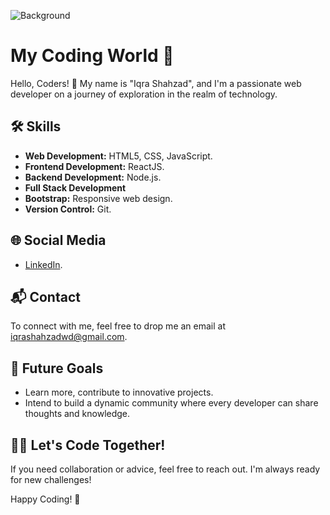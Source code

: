 ![Background](https://media.licdn.com/dms/image/D4D16AQGrlBgbFmGuMQ/profile-displaybackgroundimage-shrink_350_1400/0/1686755726569?e=1712793600&v=beta&t=FeYPJHIHbvjIdm6t9rYOs549NuNdLXTLiBbYFMtX7aw)
# My Coding World 🚀

Hello, Coders! 👋 My name is "Iqra Shahzad", and I'm a passionate web developer on a journey of exploration in the realm of technology.

## 🛠️ Skills
- **Web Development:** HTML5, CSS, JavaScript.
- **Frontend Development:** ReactJS.
- **Backend Development:** Node.js.
- **Full Stack Development**
- **Bootstrap:** Responsive web design.
- **Version Control:** Git.

## 🌐 Social Media

- [LinkedIn](https://www.linkedin.com/in/iqra-shahzad-52a51427b/).


## 📬 Contact

To connect with me, feel free to drop me an email at iqrashahzadwd@gmail.com.


## 🌱 Future Goals

- Learn more, contribute to innovative projects.
- Intend to build a dynamic community where every developer can share thoughts and knowledge.

## 👨‍💻 Let's Code Together!

If you need collaboration or advice, feel free to reach out. I'm always ready for new challenges!

Happy Coding! 🚀


